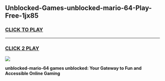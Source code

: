 
## Unblocked-Games-unblocked-mario-64-Play-Free-1jx85
<h3>
<a href="https://premium76.site?title=unblocked-mario-64&ref=09A">CLICK TO PLAY</a></h3>
<hr>

<h3>
<a href="https://premium76.site?title=unblocked-mario-64&ref=09A">CLICK 2 PLAY</a>
  
</h3>

<a href="https://premium76.site?title=unblocked-mario-64&ref=09A"><img src="https://clearcache.store/games.png"></a>


**unblocked-mario-64 games unblocked: Your Gateway to Fun and Accessible Online Gaming**
